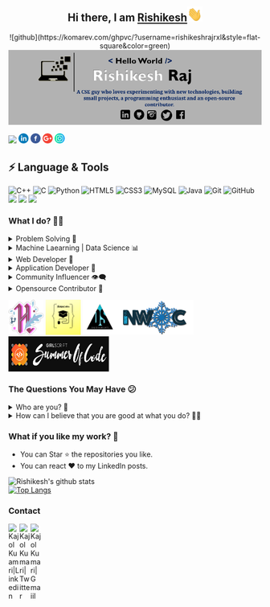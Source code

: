 
<!--<img src="https://github.com/Rishikeshrajrxl/Rishikeshrajrxl/blob/master/linkedin_banner.png" />-->

<h2 align="center">Hi there, I am <a href="https://rishikeshraj.com/">Rishikesh</a><img src="https://raw.githubusercontent.com/ABSphreak/ABSphreak/master/gifs/Hi.gif" width="30px"></h2>
 
 <p align="center">
 ![github](https://komarev.com/ghpvc/?username=rishikeshrajrxl&style=flat-square&color=green) 
<img src="croppped.png" />

<a href="https://github.com/Rishikeshrajrxl"><img src="https://github.com/ashutosh1919/ashutosh1919/blob/master/logos/github-logo.png" width="20" /></a>
<a href="https://www.linkedin.com/in/rishikesh-raj-65065b180/"><img src="https://github.com/Rishikeshrajrxl/Rishikeshrajrxl/blob/master/logos/linkedin.png" width="20" /></a>
<a href="https://www.facebook.com/rishikesh.raj.5095/"><img src="https://github.com/Rishikeshrajrxl/Rishikeshrajrxl/blob/master/logos/facebook.png" width="20" /></a>
<a href="mailto:rishikeshrajrxl@gmail.com"><img src="https://github.com/Rishikeshrajrxl/Rishikeshrajrxl/blob/master/logos/google-plus.png" width="20" /></a>
<a href="https://www.instagram.com/thisisrishikeshraj"><img src="https://github.com/Rishikeshrajrxl/Rishikeshrajrxl/blob/master/logos/instagram.png" width="20" /></a>
</p>

## ⚡ Language & Tools

<p align ="center">
  
![C++](https://img.shields.io/badge/-++-00599C?style=flat-circle&logo=c)
![C](https://img.shields.io/badge/--00599C?style=flat-circle&logo=c)
![Python](https://img.shields.io/badge/-Python-black?style=flat-circle&logo=Python)
![HTML5](https://img.shields.io/badge/-HTML5-E34F26?style=flat-circle&logo=html5&logoColor=white)
![CSS3](https://img.shields.io/badge/-CSS3-1572B6?style=flat-circle&logo=css3)
![MySQL](https://img.shields.io/badge/-MySQL-black?style=flat-circle&logo=mysql)
![Java](https://img.shields.io/badge/-java-E34A86?style=flat-circle&logo=java)
![Git](https://img.shields.io/badge/-Git-black?style=flat-circle&logo=git)
![GitHub](https://img.shields.io/badge/-GitHub-181717?style=flat-circle&logo=github)
<img src="https://img.shields.io/badge/-Problem%20Solving-ffa804?style=flat"> <img src="https://img.shields.io/badge/-Database%20Management-4d008f?style=flat">
<img src="https://img.shields.io/badge/-OS-blue?style=flat">
</p>

<h3>What I do? 👨‍💻</h3>
<details>
<summary>Problem Solving 📝</summary>
  <ul>
    <li><a href="https://auth.geeksforgeeks.org/user/rishikesh_raj/practice/">GeeksForGeeks</a></li>
    <li><a href="https://www.hackerrank.com/rishikeshraj">Hackerrank</a></li>
    <li><a href="https://leetcode.com/progress/">LeetCode</a></li>
    <li><a href="https://www.codechef.com/users/rishi123raj">CodeChef</a></li>
    <li>Many more on and out of Github...</li>
  </ul>
</details>
<details>
<summary>Machine Laearning | Data Science 📊</summary>
<ul>
  <li><a href="https://github.com/Rishikeshrajrxl/Predict-Loan-Eligibility-for-Dream-Housing-Finance-company">Predicting Loan Eligibility for Dream Housing Finance company</a></li>
  <li><a href="https://github.com/Rishikeshrajrxl/Heart-Disease-Predictor">Heart Disease Predictor</a></li>
  <li><a href="https://github.com/Rishikeshrajrxl/Titanic-Machine-Learning-from-Disaster">Titanic-Machine-Learning-from-Disaster</a></li>
  <li><a href="https://github.com/Rishikeshrajrxl/Predicting-Boston-House-Prices">Predicting-Boston-House-Prices</a></li>
  <li><a href="https://zindi.africa/users/Rishikeshrajrxl/competitions">Flight Delay Prediction Challenge</a></li>
  <li>Many more on and out of Github...</li> 
</ul>
</details>
<details>
<summary>Web Developer 🍥</summary>
  <ul>
    <li><a href="https://github.com/Rishikeshrajrxl/Online-Voting-System">Online-Voting-System</a></li>
    <li><a href="https://github.com/Rishikeshrajrxl/fast-food-service">Fast-Food-Service </a></li>
    <li><a href="https://github.com/Rishikeshrajrxl/Pure-CSS-base-Youtube-UI">Pure-CSS-base-Youtube-UI </a></li>
    <li>Many more on and out of Github...</li>
  </ul>
</details>
<details>
  <summary>Application Developer 🤖</summary>
  <ul>
     <li><a href="https://github.com/Rishikeshrajrxl/Library-Management-System">Library-Management-System</a></li>
     <li><a href="https://github.com/Rishikeshrajrxl/-Text-To-Speech-GUI-Notepad">Text-To-Speech-GUI-Notepad</a></li>
  </ul>
</details>
<details>
<summary>Community Influencer 👁️‍🗨️</summary>
<ul>
  <li>Join Me on LinkedIn to see my daily posts.</li>
   <li>Follow me on Kaggle for more discussion.</li>
</ul>
</details>
<details>
<summary>Opensource Contributor 📝</summary>
  <ul>
    <li>You can get detailed information of my contributions <a href="https://rishikeshraj.com/#/opensource">here</a>.</li>
    <li>You can also scroll down and get the information on my <a href="https://github.com/rishikeshrajrxl">github profile</a>.</li>
  </ul>
</details>
<p><img src="hacktoberfest2020-badge_2.png" width="70"  height="70"/>
<img src="Hc.png" width="70"  height="70"/>
<img src="logo.png" width="70"  height="70"/><img src="nwoc-logo.png" width="150"  height="70"/><img src="gssoc.png" width="200"  height="70"/></p>


<h3>The Questions You May Have 😕</h3>
<details>
  <summary>Who are you? 👨</summary>
  <pre>
  A passionate individual who always thrive to work on end to end products which develop sustainable and scalable social and
  technical systems to create impact. Currently pursuing (CSE) at Arya Institute of Engineering & Technology. Working   with 
  computer programmers and professionals to solve problems and create products. I’m eager to learn and expand my knowledge and
  always curious to learn things by doing. I am a self-driven person with established goals and plans to achieve them. I have always been 
  success-oriented, and will always work towards achieving more.<br>
  My area of Interests are :
 •Machine Learning || Data Science
 •Application development
 •Web development
 •Database Management. 
  </pre>
</details>
<details>
  <summary>How can I believe that you are good at what you do? 🤷‍♂️</summary>
  <ul>  
    <li>I am a programming discussion moderator at Coding Society (AIET), my responsibility is to organise discussion on Java for freshers. Also Helping freshers in  n      various technology and building projects.</li>
    <li>In 2015, I was certified by the Human Resource and Development Minister of India for my achievement in 10th class.</li>
  </ul>
</details>

<h3>What if you like my work? 🤩</h3>
<ul>
 <!-- <li>You can donate 💰 me 1 USD on my <a href="">patreon profile</a>.</li>-->
  <li>You can Star ⭐ the repositories you like.</li>
  <li>You can react ❤️ to my LinkedIn posts.</li>
</ul>



![Rishikesh's github stats](https://github-readme-stats.vercel.app/api?username=rishikeshrajrxl&show_icons=true&theme=radical)
<br/>
[![Top Langs](https://github-readme-stats.vercel.app/api/top-langs/?username=rishikeshrajrxl&layout=compact&theme=merko)](https://github.com/anuraghazra/github-readme-stats)
<br>
### Contact

<a href="https://www.linkedin.com/in/rishikesh-raj-65065b180/">
  <img align="left" alt="Kajol Kuamri|Linkedin" width="22px" src="https://cdn.jsdelivr.net/npm/simple-icons@v3/icons/linkedin.svg" />
</a>
<a href="https://twitter.com/8986253054">
  <img align="left" alt="Kajol Kumari| Twitter" width="22px" src="https://cdn.jsdelivr.net/npm/simple-icons@v3/icons/twitter.svg" />
</a>
<a href="mailto:rishikeshrajrxl@gmail.com">
  <img align="left" alt="Kajol Kumari| Gmaiil" width="22px" src="https://cdn.jsdelivr.net/npm/simple-icons@v3/icons/gmail.svg" />
</a>

